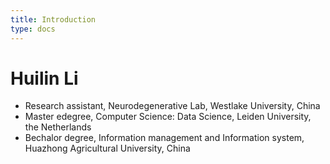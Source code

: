 ```yaml
---
title: Introduction
type: docs
---
```


# Huilin Li


- Research assistant, Neurodegenerative Lab, Westlake University, China
- Master edegree, Computer Science: Data Science, Leiden University, the Netherlands
- Bechalor degree, Information management and Information system, Huazhong Agricultural University, China